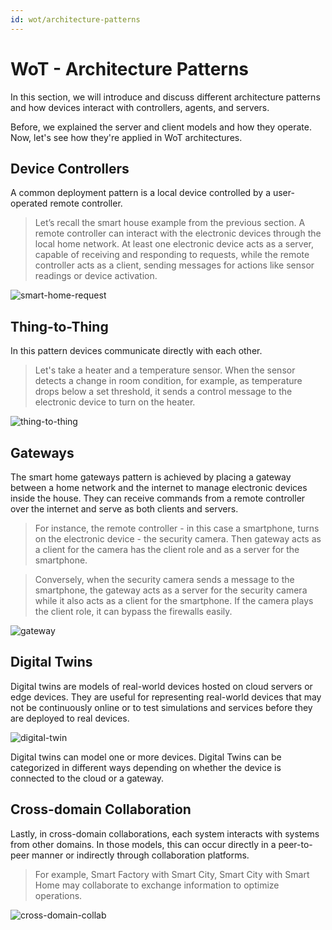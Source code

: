 ```yaml
---
id: wot/architecture-patterns
---
```


# WoT - Architecture Patterns

In this section, we will introduce and discuss different architecture patterns and how devices interact with controllers, agents, and servers. 

Before, we explained the server and client models and how they operate. Now, let's see how they're applied in WoT architectures.

## Device Controllers

A common deployment pattern is a local device controlled by a user-operated remote controller. 

> Let’s recall the smart house example from the previous section. A remote controller can interact with the electronic devices through the local home network. At least one electronic device acts as a server, capable of receiving and responding to requests, while the remote controller acts as a client, sending messages for actions like sensor readings or device activation.

![smart-home-request](/img/11-Architecture-Patterns/smart-home-request-response.png)

## Thing-to-Thing

In this pattern devices communicate directly with each other.

> Let's take a heater and a temperature sensor. When the sensor detects a change in room condition, for example, as temperature drops below a set threshold, it sends a control message to the electronic device to turn on the heater.

![thing-to-thing](/img/11-Architecture-Patterns/thing-to-thing.png)

## Gateways

The smart home gateways pattern is achieved by placing a gateway between a home network and the internet to manage electronic devices inside the house. They can receive commands from a remote controller over the internet and serve as both clients and servers.

> For instance, the remote controller - in this case a smartphone, turns on the electronic device - the security camera. Then gateway acts as a client for the camera has the client role and as a server for the smartphone.

> Conversely, when the security camera sends a message to the smartphone, the gateway acts as a server for the security camera while it also acts as a client for the smartphone. If the camera plays the client role, it can bypass the firewalls easily.

![gateway](/img/11-Architecture-Patterns/gateway.png)

## Digital Twins

Digital twins are models of real-world devices hosted on cloud servers or edge devices. They are useful for representing real-world devices that may not be continuously online or to test simulations and services before they are deployed to real devices.

![digital-twin](/img/11-Architecture-Patterns/digital-twin.png)

Digital twins can model one or more devices. Digital Twins can be categorized in different ways depending on whether the device is connected to the cloud or a gateway.

## Cross-domain Collaboration

Lastly, in cross-domain collaborations, each system interacts with systems from other domains. In those models, this can occur directly in a peer-to-peer manner or indirectly through collaboration platforms.

> For example, Smart Factory with Smart City, Smart City with Smart Home may collaborate to exchange information to optimize operations.

![cross-domain-collab](/img/11-Architecture-Patterns/cross-domain-collab.png)
